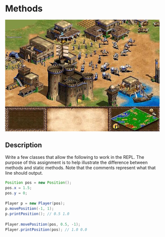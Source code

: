 # Methods

![age of empires](aoe.jpg)

## Description

Write a few classes that allow the following to work in the REPL. The purpose of this assignment is to help illustrate the difference between methods and static methods. Note that the comments represent what that line should output.

```java
Position pos = new Position();
pos.x = 1.5;
pos.y = 0;

Player p = new Player(pos);
p.movePosition(-1, 1);
p.printPosition(); // 0.5 1.0

Player.movePosition(pos, 0.5, -1);
Player.printPosition(pos); // 1.0 0.0
```
